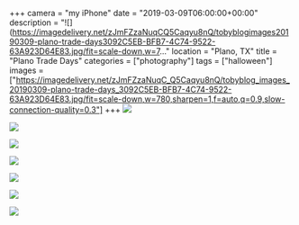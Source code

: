 +++
camera = "my iPhone"
date = "2019-03-09T06:00:00+00:00"
description = "![](https://imagedelivery.net/zJmFZzaNuqCQ5Caqyu8nQ/tobyblogimages20190309-plano-trade-days3092C5EB-BFB7-4C74-9522-63A923D64E83.jpg/fit=scale-down,w=7..."
location = "Plano, TX"
title = "Plano Trade Days"
categories = ["photography"]
tags = ["halloween"]
images = ["https://imagedelivery.net/zJmFZzaNuqC_Q5Caqyu8nQ/tobyblog_images_20190309-plano-trade-days_3092C5EB-BFB7-4C74-9522-63A923D64E83.jpg/fit=scale-down,w=780,sharpen=1,f=auto,q=0.9,slow-connection-quality=0.3"]
+++
![](https://imagedelivery.net/zJmFZzaNuqC_Q5Caqyu8nQ/tobyblog_images_20190309-plano-trade-days_3092C5EB-BFB7-4C74-9522-63A923D64E83.jpg/fit=scale-down,w=780,sharpen=1,f=auto,q=0.9,slow-connection-quality=0.3)
<!--more-->

![](https://imagedelivery.net/zJmFZzaNuqC_Q5Caqyu8nQ/tobyblog_images_remote_cloudinary_a9a54efb_CAD11DE1-FC7A-430F-B197-D27E386705FB.jpg/fit=scale-down,w=780,sharpen=1,f=auto,q=0.9,slow-connection-quality=0.3)

![](https://imagedelivery.net/zJmFZzaNuqC_Q5Caqyu8nQ/tobyblog_images_remote_cloudinary_45eb39a1_38441FEC-FD2E-4B0E-8B11-A3D5889314F2.jpg/fit=scale-down,w=780,sharpen=1,f=auto,q=0.9,slow-connection-quality=0.3)

![](https://imagedelivery.net/zJmFZzaNuqC_Q5Caqyu8nQ/tobyblog_images_remote_cloudinary_f28c2579_527C75F4-C34E-497F-BD2D-771C7609484A.jpg/fit=scale-down,w=780,sharpen=1,f=auto,q=0.9,slow-connection-quality=0.3)

![](https://imagedelivery.net/zJmFZzaNuqC_Q5Caqyu8nQ/tobyblog_images_remote_cloudinary_c4ca000f_92F18B60-3497-40F7-9289-CA2483D1191F.jpg/fit=scale-down,w=780,sharpen=1,f=auto,q=0.9,slow-connection-quality=0.3)

![](https://imagedelivery.net/zJmFZzaNuqC_Q5Caqyu8nQ/tobyblog_images_remote_cloudinary_59507994_E4F04E85-1FD2-4D48-BC48-6D21B0D2BE63.jpg/fit=scale-down,w=780,sharpen=1,f=auto,q=0.9,slow-connection-quality=0.3)

![](https://imagedelivery.net/zJmFZzaNuqC_Q5Caqyu8nQ/tobyblog_images_remote_cloudinary_8b224574_656D245C-02E6-4DCB-86E4-43AEFD30C3AF.jpg/fit=scale-down,w=780,sharpen=1,f=auto,q=0.9,slow-connection-quality=0.3)
